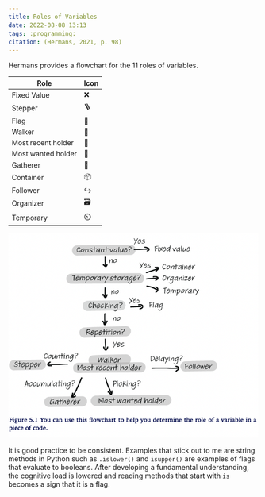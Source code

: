 ```yaml
---
title: Roles of Variables
date: 2022-08-08 13:13
tags: :programming:
citation: (Hermans, 2021, p. 98)
---
```


Hermans provides a flowchart for the 11 roles of variables.

| Role               | Icon |
|--------------------|:-----|
| Fixed Value        | ❌   |
| Stepper            | 🪜   |
| Flag               | 🚩   |
| Walker             | 🦶   |
| Most recent holder | 💱   |
| Most wanted holder | 💎   |
| Gatherer           | 🧺   |
| Container          | 📦   |
| Follower           | ↪️    |
| Organizer          | 🗃️   |
| Temporary          | ⏲️    |

![roles of variables flowchart](./assets/variables_flowchart.png)

It is good practice to be consistent. Examples that stick out to me are string methods in Python such as `.islower()` and `isupper()` are examples of flags that evaluate to booleans. After developing a fundamental understanding, the cognitive load is lowered and reading methods that start with `is` becomes a sign that it is a flag.
